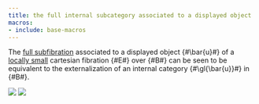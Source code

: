 ```yaml
---
title: the full internal subcategory associated to a displayed object
macros:
- include: base-macros
---
```


The [full subfibration](frct-0010) associated to a displayed object {#\bar{u}#} of a [locally small](frct-001B) cartesian fibration {#E#} over {#B#} can be seen to be equivalent to the externalization of an internal category {#\gl{\bar{u}}#} in {#B#}.

![](frct-003Q)
![](frct-001S)
